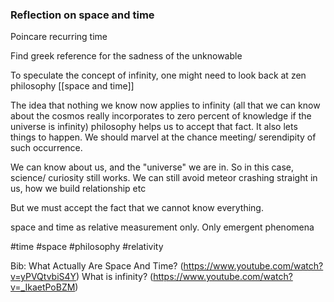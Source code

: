 ### Reflection on space and time

Poincare recurring time 

Find greek reference for the sadness of the unknowable

To speculate the concept of infinity, one might need to look back at zen philosophy [[space and time]]


The idea that nothing we know now applies to infinity (all that we can know about the cosmos really incorporates to zero percent of knowledge if the universe is infinity) philosophy helps us to accept that fact. 
It also lets things to happen. We should marvel at the chance meeting/ serendipity of such occurrence. 

We can know about us, and the "universe" we are in. So in this case, science/ curiosity still works. We can still avoid meteor crashing straight in us, how we build relationship etc

But we must accept the fact that we cannot know everything. 

space and time as relative measurement only. Only emergent phenomena 

#time #space #philosophy #relativity


Bib:
What Actually Are Space And Time? (https://www.youtube.com/watch?v=yPVQtvbiS4Y)
What is infinity? (https://www.youtube.com/watch?v=_IkaetPoBZM)

